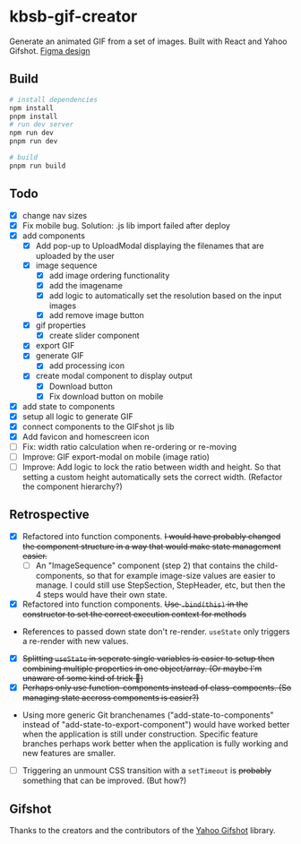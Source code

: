 # kbsb-gif-creator

Generate an animated GIF from a set of images. Built with React and Yahoo Gifshot. [Figma design](https://www.figma.com/file/ijucLyYpmmcA8liD3j3iY2/kbsb-project-0003-gif_creator?node-id=0%3A1)

## Build

```bash
# install dependencies
npm install
pnpm install
# run dev server
npm run dev
pnpm run dev

# build
pnpm run build
```

## Todo

- [X] change nav sizes
- [X] Fix mobile bug. Solution: .js lib import failed after deploy
- [X] add components
    - [X] Add pop-up to UploadModal displaying the filenames that are uploaded by the user
    - [X] image sequence
        - [X] add image ordering functionality
        - [X] add the imagename
        - [X] add logic to automatically set the resolution based on the input images
        - [X] add remove image button
    - [X] gif properties
        - [X] create slider component
    - [X] export GIF
    - [X] generate GIF
        - [X] add processing icon
    - [X] create modal component to display output
        - [X] Download button
        - [X] Fix download button on mobile
- [X] add state to components
- [X] setup all logic to generate GIF
- [X] connect components to the GIFshot js lib
- [X] Add favicon and homescreen icon
- [ ] Fix: width ratio calculation when re-ordering or re-moving
- [ ] Improve: GIF export-modal on mobile (image ratio)
- [ ] Improve: Add logic to lock the ratio between width and height. So that setting a custom height automatically sets the correct width. (Refactor the component hierarchy?)

## Retrospective

- [X] Refactored into function components. ~~I would have probably changed the component structure in a way that would make state management easier.~~ 
    - [ ] An "ImageSequence" component (step 2) that contains the child-components, so that for example image-size values are easier to manage. I could still use StepSection, StepHeader, etc, but then the 4 steps would have their own state.
- [X] Refactored into function components. ~~Use `.bind(this)` in the constructor to set the correct execution context for methods~~
- References to passed down state don't re-render. `useState` only triggers a re-render with new values. 
- [X] ~~Splitting `useState` in seperate single variables is easier to setup then combining multiple properties in one object/array. (Or maybe I'm unaware of some kind of trick 🤨)~~
- [X] ~~Perhaps only use function-components instead of class-compoents. (So managing state accross components is easier?)~~
- Using more generic Git branchenames ("add-state-to-components" instead of "add-state-to-export-component") would have worked better when the application is still under construction. Specific feature branches perhaps work better when the application is fully working and new features are smaller.
- [ ] Triggering an unmount CSS transition with a `setTimeout` is ~~probably~~ something that can be improved. (But how?)

## Gifshot

Thanks to the creators and the contributors of the [Yahoo Gifshot](https://github.com/yahoo/gifshot) library.
